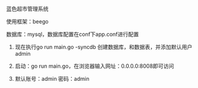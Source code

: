 蓝色超市管理系统

使用框架：beego

数据库：mysql，数据库配置在conf下app.conf进行配置

1. 现在执行go run main.go -syncdb 创建数据库，和数据表，并添加默认用户admin

2. 启动：go run main.go，在浏览器输入网址：0.0.0.0:8008即可访问

3. 默认账号：admin 密码：admin

